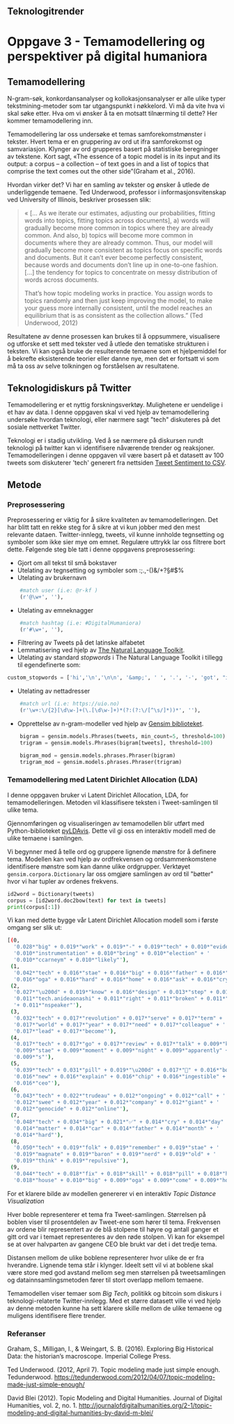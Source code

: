 ## Teknologitrender

# Oppgave 3 - Temamodellering og perspektiver på digital humaniora 

## Temamodellering

N-gram-søk, konkordansanalyser og kollokasjonsanalyser er alle ulike typer tekstmining-metoder som tar utgangspunkt i nøkkelord. Vi må da vite hva vi skal søke etter. Hva om vi ønsker å ta en motsatt tilnærming til dette? Her kommer temamodellering inn.

Temamodellering lar oss undersøke et temas samforekomstmønster i tekster. Hvert tema er en gruppering av ord ut ifra samforekomst og samvariasjon. Klynger av ord grupperes basert på statistiske beregninger av tekstene. Kort sagt, «The essence of a topic model is in its input and its output: a corpus – a collection – of text goes in and a list of topics that comprise the text comes out the other side”(Graham et al., 2016).

Hvordan virker det? Vi har en samling av tekster og ønsker å utlede de underliggende temaene. Ted Underwood, professor i informasjonsvitenskap ved University of Illinois, beskriver prosessen slik:

> « [... As we iterate our estimates, adjusting our probabilities, fitting words into topics, fitting topics across         documents], a) words will gradually become more common in topics where they are already common. And also, b) topics will become more common in documents where they are already common. Thus, our model will gradually become more consistent as topics focus on specific words and documents. But it can’t ever become perfectly consistent, because words and documents don’t line up in one-to-one fashion. [...] the tendency for topics to concentrate on messy distribution of words across documents.
> 
> That’s how topic modeling works in practice. You assign words to topics randomly and then just keep improving the model, to make your guess more internally consistent, until the model reaches an equilibrium that is as consistent as the collection allows.” (Ted Underwood, 2012)

Resultatene av denne prosessen kan brukes til å oppsummere, visualisere og utforske et sett med tekster ved å utlede den tematiske strukturen i teksten. Vi kan også bruke de resulterende temaene som et hjelpemiddel for å bekrefte eksisterende teorier eller danne nye, men det er fortsatt vi som må ta oss av selve tolkningen og forståelsen av resultatene.

## Teknologidiskurs på Twitter

Temamodellering er et nyttig forskningsverktøy. Mulighetene er uendelige i et hav av data. I denne oppgaven skal vi ved hjelp av temamodellering undersøke hvordan teknologi, eller nærmere sagt "tech" diskuteres på det sosiale nettverket Twitter.

Teknologi er i stadig utvikling. Ved å se nærmere på diskursen rundt teknologi på twitter kan vi identifisere nåværende trender og reaksjoner. Temamodelleringen i denne oppgaven vil være basert på et datasett av 100 tweets som diskuterer 'tech' generert fra nettsiden [Tweet Sentiment to CSV](https://twitter-sentiment-csv.herokuapp.com).

## Metode

### Preprosessering

Preprosessering er viktig for å sikre kvaliteten av temamodelleringen. Det har blitt tatt en rekke steg for å sikre at vi kun jobber med den mest relevante dataen. Twitter-innlegg, tweets, vil kunne innholde tegnsetting og symboler som ikke sier mye om emnet. Regulære uttrykk lar oss filtrere bort dette. Følgende steg ble tatt i denne oppgavens preprosessering:

- Gjort om all tekst til små bokstaver
- Utelating av tegnsetting og symboler som :;.,-()&/+?§#$%
- Utelating av brukernavn 
```python
    #match user (i.e: @r-kf )
    (r'@\w+', ''),
```
- Utelating av emneknagger
```python
    #match hashtag (i.e: #DigitalHumaniora)
    (r'#\w+', ''),
```
- Filtrering av Tweets på det latinske alfabetet
- Lemmatisering ved hjelp av [The Natural Language Toolkit](https://www.nltk.org).
- Utelating av standard _stopwords_ i The Natural Language Toolkit i tillegg til egendefinerte som:
```python
custom_stopwords = ['hi','\n','\n\n', '&amp;', ' ', '.', '-', 'got', "it's", 'it’s', "i'm", 'i’m', 'im', 'want', 'like', '$', '@']
```
- Utelating av nettadresser
```python
    #match url (i.e: https://uio.no)
    (r'\w+:\/{2}[\d\w-]+(\.[\d\w-]+)*(?:(?:\/[^\s/]*))*', ''),
```
- Opprettelse av n-gram-modeller ved hjelp av [Gensim biblioteket](https://github.com/RaRe-Technologies/gensim).
```python
    bigram = gensim.models.Phrases(tweets, min_count=5, threshold=100)
    trigram = gensim.models.Phrases(bigram[tweets], threshold=100)  

    bigram_mod = gensim.models.phrases.Phraser(bigram)
    trigram_mod = gensim.models.phrases.Phraser(trigram)

```



### Temamodellering med Latent Dirichlet Allocation (LDA)

I denne oppgaven bruker vi Latent Dirichlet Allocation, LDA, for temamodelleringen. Metoden vil klassifisere teksten i Tweet-samlingen til ulike tema.

Gjennomføringen og visualiseringen av temamodellen blir utført med Python-biblioteket [pyLDAvis](https://github.com/bmabey/pyLDAvis). Dette vil gi oss en interaktiv modell med de ulike temaene i samlingen.

Vi begynner med å telle ord og gruppere lignende mønstre for å definere tema. Modellen kan ved hjelp av ordfrekvensen og ordsammenkomstene identifisere mønstre som kan danne ulike ordgrupper. Verktøyet ```gensim.corpora.Dictionary``` lar oss omgjøre samlingen av ord til "bøtter" hvor vi har tupler av ordenes frekvens.
```python
id2word = Dictionary(tweets)
corpus = [id2word.doc2bow(text) for text in tweets]
print(corpus[:1])
```

Vi kan med dette bygge vår Latent Dirichlet Allocation modell som i første omgang ser slik ut:
```bash
[(0,
  '0.028*"big" + 0.019*"work" + 0.019*"-" + 0.019*"tech" + 0.010*"evidence" + '
  '0.010*"instrumentation" + 0.010*"bring" + 0.010*"election" + '
  '0.010*"ccarneym" + 0.010*"likely"'),
 (1,
  '0.042*"tech" + 0.016*"stae" + 0.016*"big" + 0.016*"father" + 0.016*"come" + '
  '0.016*"oga" + 0.016*"hard" + 0.016*"home" + 0.016*"ask" + 0.016*"cry"'),
 (2,
  '0.027*"\u200d" + 0.019*"know" + 0.016*"design" + 0.013*"step" + 0.012*"t" + '
  '0.011*"tech.anideaonashi" + 0.011*"right" + 0.011*"broken" + 0.011*"thank" '
  '+ 0.011*"nspeaker"'),
 (3,
  '0.032*"tech" + 0.017*"revolution" + 0.017*"serve" + 0.017*"term" + '
  '0.017*"world" + 0.017*"year" + 0.017*"need" + 0.017*"colleague" + '
  '0.017*"lead" + 0.017*"become"'),
 (4,
  '0.017*"tech" + 0.017*"go" + 0.017*"review" + 0.017*"talk" + 0.009*"know" + '
  '0.009*"stae" + 0.009*"moment" + 0.009*"night" + 0.009*"apparently" + '
  '0.009*"s"'),
 (5,
  '0.039*"tech" + 0.031*"pill" + 0.019*"\u200d" + 0.017*"👩" + 0.016*"bourla" + '
  '0.016*"new" + 0.016*"explain" + 0.016*"chip" + 0.016*"ingestible" + '
  '0.016*"ceo"'),
 (6,
  '0.043*"tech" + 0.022*"trudeau" + 0.012*"ongoing" + 0.012*"call" + '
  '0.012*"swee" + 0.012*"year" + 0.012*"company" + 0.012*"giant" + '
  '0.012*"genocide" + 0.012*"online"'),
 (7,
  '0.048*"tech" + 0.034*"big" + 0.021*"✅" + 0.014*"cry" + 0.014*"day" + '
  '0.014*"matter" + 0.014*"car" + 0.014*"father" + 0.014*"month" + '
  '0.014*"hard"'),
 (8,
  '0.050*"tech" + 0.019*"folk" + 0.019*"remember" + 0.019*"stae" + '
  '0.019*"magnate" + 0.019*"baron" + 0.019*"nerd" + 0.019*"old" + '
  '0.019*"think" + 0.019*"repulsive"'),
 (9,
  '0.044*"tech" + 0.018*"fix" + 0.018*"skill" + 0.018*"pill" + 0.018*"hard" + '
  '0.018*"house" + 0.010*"big" + 0.009*"oga" + 0.009*"come" + 0.009*"home"')]

```
For et klarere bilde av modellen genererer vi en interaktiv _Topic Distance Visualization_


<link rel="stylesheet" type="text/css" href="https://cdn.jsdelivr.net/gh/bmabey/pyLDAvis@3.3.1/pyLDAvis/js/ldavis.v1.0.0.css">


<div id="ldavis_el7691401932234444004124846910"></div>
<script type="text/javascript">

var ldavis_el7691401932234444004124846910_data = {"mdsDat": {"x": [0.21162683086413736, -0.0721025916327071, -0.062291287249925435, -0.03582523716115278, 0.020213662114146852, 0.00417320933049569, 0.010064358327147102, -0.07783436003485399, -0.003908165053179154, 0.005883580495891609], "y": [-0.05580472714571183, -0.1352824570605883, 0.1109156373893585, -0.10457102504941466, 0.04497158421049391, 0.05576816774037594, 0.06071273104956662, -0.04472111553682677, 0.04242739709718202, 0.02558380730556443], "topics": [1, 2, 3, 4, 5, 6, 7, 8, 9, 10], "cluster": [1, 1, 1, 1, 1, 1, 1, 1, 1, 1], "Freq": [15.694436447559385, 13.903831503100111, 13.088204755850569, 12.888496429621915, 10.66921149179229, 9.147215938971298, 8.178176360674351, 6.802078341344435, 6.611614243382699, 3.0167344877029474]}, "tinfo": {"Term": ["pill", "big", "\u200d", "tech", "hard", "car", "\u2705", "oga", "father", "cry", "day", "ask", "home", "trudeau", "need", "year", "staup", "world", "come", "guy", "\ud83d\udc69", "lead", "folk", "remember", "baron", "magnate", "nerd", "old", "think", "repulsive", "folk", "remember", "baron", "magnate", "nerd", "old", "repulsive", "think", "billionaire", "gullible", "nher", "climb", "entrepreneurship", "wear", "wealth", "akshata", "muhy", "e", "see", "successful", "m", "sunak", "praise", "stress", "conference", "guy", "hope", "quick", "combine", "jump", "great", "good", "large", "tech", "stae", "\u2705", "matter", "month", "project", "aeitech", "prohibit", "he_that_knoweth", "epic", "remove", "salamdeen", "aderojuifeoluw", "battle", "react", "field", "\ud83d\ude2d", "social", "send", "room", "long", "consistency", "building", "nthing", "the_iap", "business", "application", "state", "content", "rejoice", "51st", "loblaw", "high", "big", "tech", "cry", "day", "father", "oga", "ask", "home", "hard", "car", "come", "stae", "finally", "know", "thing", "go", "\ud83c\udffe", "pill", "bourla", "new", "explain", "ingestible", "chip", "ceo", "tiny", "crowd", "\ud83d\udc69", "feature", "under", "teacher", "nno", "earni", "nhow", "nthey", "suggest", "petition", "samanrha_henry", "facilitate", "invest", "freedom", "rate", "die", "chance", "lose", "ngibt", "gaerbear", "\u200d", "tech", "job", "follow", "pay", "high", "find", "s", "transition", "use", "say", "decline", "genomebc", "wonder", "iamsucrey", "donate", "highlight", "wish", "brandonvanzee", "several", "center", "itsyulez", "award", "nsfs", "represent", "explore", "humanity", "prou", "impoance", "pedi", "kid", "oppounitie", "relax", "buying", "funding", "mani", "anxious", "time", "get", "possible", "people", "father", "oga", "home", "ask", "day", "cry", "hard", "car", "tech", "come", "stae", "big", "more", "hope", "review", "talk", "night", "moment", "allegation", "channel", "apparently", "open", "weekend", "flight", "somewhat", "ridiculously", "delaware", "spacex", "sexually", "karikaalanx", "parent", "entender", "team", "tweet", "low", "cat", "series", "attendant", "dad", "deny", "late", "box", "1st", "notice", "soniathere", "crucial", "go", "hopefully", "tech", "know", "stae", "s", "antitrust", "come", "guy", "break", "work", "-", "evidence", "instrumentation", "election", "bring", "ccarneym", "place", "likely", "cuahsi", "correction", "journey", "bag", "wante", "hear", "oracle", "ms", "lot", "c", "phone", "rumor", "cockroach", "rule", "announce", "flamboyant", "ayirpelle", "multipl", "hydrologist", "hunt", "thumb", "big", "tech", "world", "s", "join", "tech.anideaonashi", "broken", "thank", "clock", "nspeaker", "muvaofmarkete", "grantham", "nall", "design", "dralexcconley", "blow", "stem", "love", "actual", "full", "analyse", "decade", "current", "cure", "nlearn", "science", "alinze", "earn", "web", "dataset", "graphic", "nmy", "development", "process", "datum", "\u200d", "step", "know", "finally", "n", "t", "right", "cell", "group", "cool", "job", "\ud83d\udc69", "look", "fix", "skill", "house", "nkenchor", "simply", "impoant", "playlist", "especially", "soft", "nethereum", "w", "seansenior", "data", "nbitcoin", "dissociate", "crypto", "unfixable", "head", "njust", "update", "tune", "essa", "scientist", "purpose", "cryptengine", "implement", "blockchain", "follower", "bean", "creag", "tech", "hard", "pill", "big", "oga", "come", "home", "chip", "explain", "car", "ingestible", "ask", "new", "cry", "trudeau", "swee", "ongoing", "call", "giant", "genocide", "blast", "federal", "regulate", "news", "plan", "layoff", "figure", "take", "bad", "liberal", "ronnie", "link", "government", "book", "week", "capability", "kingomark", "add", "buy", "cloud", "straight", "customer", "augment", "care", "tech", "year", "company", "online", "use", "thing", "revolution", "serve", "term", "colleague", "become", "currently", "ginni", "talent", "reminder", "tech_teacher", "promising", "lead", "year", "staup", "world", "need", "bake", "consider", "sausage", "brincadei", "creag", "cryptengine", "bean", "implement", "follower", "blockchain", "update", "purpose", "njust", "nbitcoin", "tech", "essa", "amistade", "n", "big", "good", "stae", "developer", "large", "rescomsp", "hope", "know", "conference", "home", "tech_mctechster"], "Freq": [4.0, 8.0, 3.0, 25.0, 4.0, 4.0, 2.0, 3.0, 3.0, 3.0, 3.0, 3.0, 3.0, 1.0, 1.0, 1.0, 1.0, 1.0, 4.0, 3.0, 2.0, 1.0, 2.0, 2.0, 2.0, 2.0, 2.0, 2.0, 2.0, 2.0, 2.1272526547681343, 2.127212162156132, 2.1271835668579655, 2.1271860715556152, 2.1271810621603158, 2.127162276927944, 2.127152049412541, 2.1271574762574486, 2.1271374386762516, 2.127138482300272, 1.4410289511101269, 1.4410142360114353, 1.441016740709085, 1.441016845071487, 1.4410027561472079, 1.4409955551414653, 1.4409923199070012, 1.440990337021362, 1.4409925286318053, 1.4409937809806301, 1.4409916937325886, 1.4409946158798466, 1.4409710299769793, 1.4409751001106599, 1.4409125870318213, 2.127150588338912, 2.1270343286230085, 0.7548314424150384, 0.7548282593617753, 0.7548265373821412, 1.441001608160785, 2.1271464138428295, 1.4408702158965816, 5.5579783529767885, 2.1271981775942552, 2.0800102529999123, 1.4090784942578736, 1.4090404950399196, 0.7381022181838524, 0.7380945443758471, 0.738093157543075, 0.7380920480768575, 0.7380883498561319, 0.7380880262618185, 0.7380813232367537, 0.7380805373648495, 0.7380826176140075, 0.7380780410658598, 0.7380825251584894, 0.7380789193932821, 0.7380730946956395, 0.738078133521378, 0.7380713380407949, 0.7380796590374272, 0.7380678709588648, 0.7380672237702379, 0.7380644501046938, 0.738064588787971, 0.7380737418842664, 0.7380711531297587, 0.7380640340548622, 0.7380626934498492, 0.7380528469371678, 0.738057099891002, 0.7380612603893182, 1.4090180283490126, 3.4053693510305054, 4.744417413076307, 1.4091007760377443, 1.4090880171762414, 1.40905436336764, 1.4090260719790904, 1.4090092450747898, 1.4089838198073024, 1.4090318042212149, 1.4090593559656193, 1.4090262568901266, 1.4090302324774064, 0.7380919556213392, 0.7380853912795516, 0.7380824327029712, 0.7380821091086578, 1.483003062461241, 2.89538775205835, 1.483067117933245, 1.4830665957418974, 1.4830495374912005, 1.4830413564934173, 1.4830413564934173, 1.4830105472038937, 1.4830084584385022, 1.4830021921423278, 1.5910582033724046, 0.7768475321527104, 0.776847445120819, 0.7768435286857102, 0.7768419621116666, 0.7768369142619705, 0.7768341292414487, 0.7768393511549272, 0.7768384808360141, 0.7768367401981879, 0.7768247297971871, 0.7768361309749487, 0.7768295165512092, 0.7768337811138833, 0.7768230761912522, 0.7768332589225355, 0.7768239465101654, 0.7768240335420566, 0.7768314312528181, 0.7768187245966868, 1.7654022286825881, 3.601543630494446, 0.8669168364695149, 0.7768242076058393, 0.7768581500434502, 0.7768580630115589, 0.7768530151618629, 0.7768526670342977, 0.7768458785467754, 0.7768439638451666, 1.506949538853705, 0.7894445257738071, 0.7894412690255234, 0.7894398977630881, 0.7894347555289559, 0.7894358696796846, 0.7894378408694352, 0.7894356982718801, 0.7894351840484669, 0.7894365553109022, 0.7894340698977382, 0.7894292704792149, 0.7894324415235964, 0.7894324415235964, 0.7894348412328581, 0.7894285848479973, 0.7894266136582466, 0.789425499507518, 0.7894181289719284, 0.7894233569099629, 0.7894171005251021, 0.7894189003070483, 0.789417529044613, 0.7894152150392535, 0.7894070731685442, 0.7894115297714588, 0.7894078445036641, 0.7894084444309795, 0.7894038164202605, 0.7893961030690622, 1.3337189838548817, 1.5071120334522827, 1.5070984922357344, 1.5070575257704812, 1.507054440430002, 1.5070376424651701, 1.5070420990680846, 1.5070945498562331, 1.5070100458086606, 3.861160655762249, 1.5071070626259548, 1.507142544041467, 1.5071166614630016, 0.7894530104601252, 0.7894348412328581, 1.2602720087020287, 1.2602581031979692, 0.6601585551870478, 0.660160612634077, 0.6601547950252358, 0.6601533760962501, 0.660155575436178, 0.660152595685308, 0.6601538727213951, 0.6601516733814674, 0.6601474165945104, 0.6601467071300176, 0.6601498997202353, 0.6601430888611041, 0.6601437273791476, 0.6601441530578434, 0.6601458557726262, 0.6601513895956702, 0.6601473456480611, 0.6601419537179156, 0.6601450044152347, 0.6601437273791476, 0.6601401800566835, 0.6601406766818285, 0.6601421665572634, 0.6601393996457414, 0.660141811825017, 0.6601381226096543, 0.6601440111649448, 0.6601363489484222, 0.6601414570927706, 0.6601403928960313, 1.2602832182410153, 0.6601423793966112, 1.2603374213282676, 0.6601755823348757, 0.6601717512266145, 0.6601549369181344, 0.6601515314885688, 0.6601484807912497, 0.6601452172545826, 0.6601436564326983, 1.2212539793868409, 1.2212486267233087, 0.6397174386506616, 0.6397170128706079, 0.6397131808501246, 0.6397148231446175, 0.6397109911241342, 0.6397102612154707, 0.6397108694726903, 0.6397093488296414, 0.639708558095256, 0.6397062467178215, 0.639709774609695, 0.6397064900207093, 0.639705638460602, 0.6397044219461628, 0.6397049693776604, 0.6397009548800113, 0.6397015023115089, 0.6397008332285674, 0.6396993734112405, 0.6396989476311867, 0.6397005899256796, 0.6397039961661092, 0.6396987043282989, 0.6396994342369624, 0.639700042494182, 0.63969998166846, 0.6396966362537524, 0.6396965146023085, 1.8027521390924655, 1.2212414492881178, 0.6397084972695339, 0.6397021713944505, 0.6396998600170161, 0.6493465862495995, 0.649337885136872, 0.6493370694075538, 0.649331141774508, 0.64933630806019, 0.6493260298707806, 0.6493038420333254, 0.6493061260754164, 0.9338542106661449, 0.5907966899420107, 0.5776600762376839, 0.5686131486611691, 0.5794764335195599, 0.5615849880013547, 0.5611622226867049, 0.5743717625920794, 0.56034975628577, 0.5574001878350399, 0.5555087290739342, 0.5568734442232958, 0.5409065760765154, 0.5465181412023302, 0.5457985047978073, 0.5396531264061574, 0.5454636207217057, 0.5355076987749346, 0.5337366960431511, 0.5079961942612419, 0.5072004231203529, 0.504802178924822, 1.594010896222588, 0.7852064673429644, 1.1160358249134825, 0.649334024018099, 0.6491346597727291, 0.7284245283777045, 0.6493412024360993, 0.5794738231857416, 0.5735211744410069, 0.5656806561441667, 0.5740483531083873, 0.5590563358788198, 0.5587924202534023, 0.8742730867932788, 0.8742672971748778, 0.8742379872317231, 0.45795492561289697, 0.4579546542245344, 0.457953613902478, 0.4579524378862403, 0.4579526188118153, 0.4579521664978778, 0.45795067386188376, 0.45795017631655244, 0.45795071909327756, 0.4579483218294084, 0.45794818613522714, 0.457945788871358, 0.45794741720153326, 0.45794805044104586, 0.4579449747062704, 0.4579420798970699, 0.45794370822724517, 0.4579420346656762, 0.45794836706080216, 0.457940949112226, 0.4579399992529571, 0.4579435725330639, 0.4579436177644577, 0.45793588319612516, 0.4579367425926066, 0.45793561180776265, 0.4579346167171, 2.1353563685704136, 0.8742558084008635, 0.8742639500517397, 0.4683018330918221, 0.4579641528172234, 0.45796062476851035, 0.4579589964383351, 0.4579576394965224, 0.4579576394965224, 0.4579568253314348, 0.4579547899187157, 0.457953613902478, 0.45795166895254646, 0.4579512618700026, 1.0421572131071504, 0.5459090009916606, 0.5459099682189209, 0.5459093087457889, 0.5459037691714796, 0.5459031976280986, 0.5459004718058195, 0.5458992407893063, 0.5458956796343932, 0.5458954598100159, 0.5458928219174877, 0.5459003838760685, 0.5458939650042499, 0.545893877074499, 0.5458925141633594, 0.5458918546902274, 0.5458899642005821, 0.545886578905171, 0.5458835013638881, 0.5458902719547104, 0.5458870185539256, 0.5458855677130352, 0.5458823143122504, 0.5458800721036015, 0.5458759394053073, 0.5458757635458054, 0.545868421411602, 0.5458662231678284, 0.545862530118289, 0.5458646404323115, 2.0346777300898875, 0.5459075941156455, 0.5459038571012306, 0.5459009114545741, 0.5459000321570647, 0.5458798962440996, 0.36280883929274893, 0.3628022194241519, 0.36280137689542136, 0.36279900979089275, 0.36279435582266695, 0.36278833776030595, 0.36278669282326065, 0.36278548921078846, 0.3627830017450126, 0.3627827209021024, 0.3627777459705507, 0.36279868882756683, 0.36280017328294917, 0.36279327257144195, 0.362800815209601, 0.3627991702725557, 0.03298849779909377, 0.03298773049614275, 0.03298783831976005, 0.03298750481880421, 0.0329876001047916, 0.032987216453316086, 0.0329872916790956, 0.03298707101680903, 0.032986918057724024, 0.032986817756684675, 0.03298673500832721, 0.032986644737391796, 0.03298650682346269, 0.032986732500801225, 0.6925944039085358, 0.03298692056525, 0.03300005749387876, 0.03299714124115968, 0.03299689801113926, 0.03299399931110207, 0.03299352288116516, 0.03299304394370227, 0.0329924371224142, 0.03299161465389154, 0.032991597101209656, 0.0329913739313971, 0.03299133631850735, 0.032991283660461695, 0.032991278645409725], "Total": [4.0, 8.0, 3.0, 25.0, 4.0, 4.0, 2.0, 3.0, 3.0, 3.0, 3.0, 3.0, 3.0, 1.0, 1.0, 1.0, 1.0, 1.0, 4.0, 3.0, 2.0, 1.0, 2.0, 2.0, 2.0, 2.0, 2.0, 2.0, 2.0, 2.0, 2.638269143718378, 2.6382341516443732, 2.6382110642499375, 2.63821785863206, 2.6382153676442925, 2.638196795844627, 2.6381897720603344, 2.6381997991084014, 2.63817906949879, 2.6381856031448034, 1.9520298352410923, 1.9520165078378136, 1.9520214127059219, 1.9520265611830014, 1.95200868479914, 1.9520014982379315, 1.9519972931464928, 1.9519947449866375, 1.951998167686972, 1.9520000878561972, 1.9519973900483707, 1.9520013614121692, 1.9519802081378113, 1.9519924124597283, 1.9519868114450916, 3.238319507349301, 3.355752922291031, 1.2658234727925848, 1.2658219246744151, 1.2658196051138295, 2.533512489914645, 3.9092723489529235, 2.560202298922591, 25.593425428007812, 6.431990214034999, 2.592548912387605, 1.9216009401514362, 1.9215765589541223, 1.2506143062459028, 1.2506095843068457, 1.2506085931431623, 1.2506067208403209, 1.2506037347616983, 1.2506045056057025, 1.250596351491674, 1.250596101997023, 1.2506001722293911, 1.250593813696126, 1.2506068454936203, 1.2506008459294276, 1.250592037152384, 1.2506009606579325, 1.2505895768996507, 1.2506037062901216, 1.2505843977657798, 1.2505845924004901, 1.2505807776211941, 1.2505841125644466, 1.2505997933673119, 1.250596016173418, 1.2505840049273498, 1.2505839419536493, 1.2505743560591778, 1.250584274092854, 1.2505916072483723, 2.627798908383118, 8.210739186755001, 25.593425428007812, 3.7732332335003846, 3.773207990456927, 3.773240400010873, 3.773225112312175, 3.773165347965082, 3.7731452244592147, 4.189536254892888, 4.269428320557178, 4.373367146260894, 6.431990214034999, 1.8409237728406003, 4.11417941682374, 1.746864915078812, 3.1339978760101075, 1.9920038839132888, 4.237069651826569, 2.408377431642413, 2.408389960983464, 2.408381472946738, 2.4083718949523027, 2.4083752559054643, 2.4083305417068868, 2.4083393794397083, 2.4083323433153767, 2.600081193247083, 1.2858345220262861, 1.2858348879730288, 1.2858317842198472, 1.2858340924635152, 1.2858258958580913, 1.2858232916573167, 1.2858332210606256, 1.2858347265322323, 1.2858330835732354, 1.285813934838311, 1.2858331687202063, 1.2858235340856612, 1.285831164773228, 1.2858135537599296, 1.2858336753463673, 1.2858189873622088, 1.2858197531219893, 1.2858323957114857, 1.285812221063763, 3.8093915105831977, 25.593425428007812, 2.5618967770880494, 1.2858277543491794, 1.8859805245404426, 2.627798908383118, 2.003508557302299, 3.141989268813539, 1.9653948871381928, 2.439058109673771, 2.014877512057928, 1.2972953813097796, 1.2972901182622694, 1.2972890039806773, 1.2972817815774464, 1.2972844539531554, 1.2972877019370614, 1.2972862916283745, 1.2972855221088646, 1.2972879333483562, 1.2972842876851551, 1.297276547367747, 1.2972822954014818, 1.2972824987814924, 1.2972868819869174, 1.2972787984020506, 1.2972771041183793, 1.297277880210025, 1.2972696640773111, 1.2972783152861962, 1.2972695849778972, 1.297273856129916, 1.297272367555582, 1.297270326166802, 1.297260227111166, 1.2972681715402234, 1.2972639099357706, 1.2972655107344013, 1.297262039608132, 1.2972510571529299, 2.67036984175193, 3.773240400010873, 3.773225112312175, 3.7731452244592147, 3.773165347965082, 3.773207990456927, 3.7732332335003846, 4.189536254892888, 4.269428320557178, 25.593425428007812, 4.373367146260894, 6.431990214034999, 8.210739186755001, 1.9834867996140584, 3.355752922291031, 1.7798988689333735, 1.779894248027593, 1.179759496019147, 1.1797634872015956, 1.1797558374498107, 1.1797535889035171, 1.1797587788130726, 1.1797539635404988, 1.1797563871284387, 1.17975369061689, 1.1797503945353396, 1.1797492637456357, 1.17975680120881, 1.1797451552414784, 1.1797465264671947, 1.1797477380254442, 1.17975157005055, 1.1797621931248903, 1.17975512127767, 1.179745630976384, 1.179751157790429, 1.179749468269143, 1.1797437759769345, 1.1797449440653676, 1.1797478201643512, 1.1797428921221444, 1.179747369926233, 1.179741810640841, 1.17975297494309, 1.1797398678540716, 1.1797491618894493, 1.179747782532254, 3.1339978760101075, 1.1797566174498149, 25.593425428007812, 4.11417941682374, 6.431990214034999, 3.141989268813539, 1.85071010089545, 4.373367146260894, 3.238319507349301, 1.8507123087624013, 1.7427322036619628, 1.7427328714592485, 1.1611769597847146, 1.1611764970551004, 1.161172959027344, 1.1611760628121786, 1.1611715931753097, 1.1611715248180439, 1.1611736290750632, 1.1611714236631872, 1.1611701407860715, 1.161166948191266, 1.1611733770129717, 1.1611677926808939, 1.1611679616983646, 1.1611670591821117, 1.1611684979882857, 1.161163365704276, 1.1611647538591763, 1.1611638707308296, 1.1611618687872556, 1.1611618240192774, 1.1611648796371081, 1.161171209284956, 1.1611620244883778, 1.16116337286983, 1.1611644977569702, 1.1611647086882948, 1.161159248866588, 1.1611618030245814, 8.210739186755001, 25.593425428007812, 1.4910073639863382, 3.141989268813539, 1.7731152720702676, 1.1699385455038207, 1.1699328643240696, 1.1699348496822035, 1.1699280229712494, 1.169937490435345, 1.169927706581753, 1.1699084539956366, 1.169913332284974, 1.7653351907147619, 1.1814415391976587, 1.1585149045661471, 1.157068491698379, 1.1836471615999549, 1.155946853254436, 1.1558857834695975, 1.1846482865030366, 1.1557521722452355, 1.155282145192071, 1.1549750095677718, 1.1714683670437889, 1.1526500603439347, 1.171640309700067, 1.1716396904497004, 1.1717397833970766, 1.1903171569965274, 1.1718244880525532, 1.1926016845115253, 1.1722669219769435, 1.1722882155081578, 1.1723435674285072, 3.8093915105831977, 1.8582802956163484, 4.11417941682374, 1.8409237728406003, 1.840846635742656, 3.211364750007805, 2.5470711039261476, 1.8764450791063214, 1.8709987814262015, 1.7381581536551063, 2.5618967770880494, 2.600081193247083, 1.8738890179762788, 1.412275076367381, 1.4122696936072838, 1.412242235381164, 0.9959388869410984, 0.9959417186915781, 0.9959406301308351, 0.9959382689751056, 0.995940743955311, 0.9959404881654724, 0.9959394921950867, 0.995938692856802, 0.9959404963380855, 0.9959373243915676, 0.9959386188183916, 0.9959341280869985, 0.995937886934337, 0.995939309442204, 0.9959353286769898, 0.9959297832458576, 0.9959340699298428, 0.9959313406082849, 0.9959471940077785, 0.9959326720793238, 0.9959320362367331, 0.9959404627896966, 0.9959409716144996, 0.9959357671299652, 0.9959377548339928, 0.9959431113766654, 0.9959422385487099, 25.593425428007812, 4.189536254892888, 4.237069651826569, 8.210739186755001, 3.773225112312175, 4.373367146260894, 3.7731452244592147, 2.4083752559054643, 2.408381472946738, 4.269428320557178, 2.4083718949523027, 3.773165347965082, 2.408389960983464, 3.7732332335003846, 1.572162349652314, 1.0758955714273954, 1.075897884110988, 1.0758976268410423, 1.0758916317484046, 1.0758929997840498, 1.075888941795381, 1.075887665910162, 1.0758852118716444, 1.0758851314607016, 1.0758829784723498, 1.0758980438462817, 1.075886186580224, 1.0758865542608491, 1.0758851208948783, 1.075884973432259, 1.0758814149473994, 1.0758797130989832, 1.0758761414490534, 1.0758934100148327, 1.0758895330914346, 1.0758912128051248, 1.0758859779385357, 1.0758885799175912, 1.0758817494360529, 1.0758875937587213, 1.0758813151780497, 1.0758825830163132, 1.0758774427504432, 1.0758837078770258, 25.593425428007812, 1.4057290980522497, 1.7821072778555676, 1.7820873452544628, 2.439058109673771, 1.746864915078812, 0.9094485239311398, 0.9094466994309773, 0.9094459260557621, 0.9094434079193459, 0.9094521636282292, 0.9094375276479587, 0.9094383946458129, 0.9094371328756429, 0.9094343342761193, 0.9094360041108799, 0.9094456424826979, 1.3257661225791102, 1.4057290980522497, 1.40573171292749, 1.4910073639863382, 1.627107280824492, 0.9959329056956127, 0.9959248411372368, 0.9959425558065506, 0.9959349533463736, 0.9959422385487099, 0.9959404627896966, 0.9959431113766654, 0.9959409716144996, 0.9959377548339928, 0.9959357671299652, 0.9959340699298428, 0.9959320362367331, 0.9959297832458576, 0.9959386188183916, 25.593425428007812, 0.9959471940077785, 1.265677935674201, 1.840846635742656, 8.210739186755001, 3.9092723489529235, 6.431990214034999, 1.1797226840076267, 2.560202298922591, 1.1611297865041148, 3.355752922291031, 4.11417941682374, 1.9519868114450916, 3.7731452244592147, 1.1797275248346555], "Category": ["Default", "Default", "Default", "Default", "Default", "Default", "Default", "Default", "Default", "Default", "Default", "Default", "Default", "Default", "Default", "Default", "Default", "Default", "Default", "Default", "Default", "Default", "Default", "Default", "Default", "Default", "Default", "Default", "Default", "Default", "Topic1", "Topic1", "Topic1", "Topic1", "Topic1", "Topic1", "Topic1", "Topic1", "Topic1", "Topic1", "Topic1", "Topic1", "Topic1", "Topic1", "Topic1", "Topic1", "Topic1", "Topic1", "Topic1", "Topic1", "Topic1", "Topic1", "Topic1", "Topic1", "Topic1", "Topic1", "Topic1", "Topic1", "Topic1", "Topic1", "Topic1", "Topic1", "Topic1", "Topic1", "Topic1", "Topic2", "Topic2", "Topic2", "Topic2", "Topic2", "Topic2", "Topic2", "Topic2", "Topic2", "Topic2", "Topic2", "Topic2", "Topic2", "Topic2", "Topic2", "Topic2", "Topic2", "Topic2", "Topic2", "Topic2", "Topic2", "Topic2", "Topic2", "Topic2", "Topic2", "Topic2", "Topic2", "Topic2", "Topic2", "Topic2", "Topic2", "Topic2", "Topic2", "Topic2", "Topic2", "Topic2", "Topic2", "Topic2", "Topic2", "Topic2", "Topic2", "Topic2", "Topic2", "Topic2", "Topic2", "Topic2", "Topic2", "Topic3", "Topic3", "Topic3", "Topic3", "Topic3", "Topic3", "Topic3", "Topic3", "Topic3", "Topic3", "Topic3", "Topic3", "Topic3", "Topic3", "Topic3", "Topic3", "Topic3", "Topic3", "Topic3", "Topic3", "Topic3", "Topic3", "Topic3", "Topic3", "Topic3", "Topic3", "Topic3", "Topic3", "Topic3", "Topic3", "Topic3", "Topic3", "Topic3", "Topic3", "Topic3", "Topic3", "Topic3", "Topic3", "Topic3", "Topic3", "Topic4", "Topic4", "Topic4", "Topic4", "Topic4", "Topic4", "Topic4", "Topic4", "Topic4", "Topic4", "Topic4", "Topic4", "Topic4", "Topic4", "Topic4", "Topic4", "Topic4", "Topic4", "Topic4", "Topic4", "Topic4", "Topic4", "Topic4", "Topic4", "Topic4", "Topic4", "Topic4", "Topic4", "Topic4", "Topic4", "Topic4", "Topic4", "Topic4", "Topic4", "Topic4", "Topic4", "Topic4", "Topic4", "Topic4", "Topic4", "Topic4", "Topic4", "Topic4", "Topic4", "Topic4", "Topic5", "Topic5", "Topic5", "Topic5", "Topic5", "Topic5", "Topic5", "Topic5", "Topic5", "Topic5", "Topic5", "Topic5", "Topic5", "Topic5", "Topic5", "Topic5", "Topic5", "Topic5", "Topic5", "Topic5", "Topic5", "Topic5", "Topic5", "Topic5", "Topic5", "Topic5", "Topic5", "Topic5", "Topic5", "Topic5", "Topic5", "Topic5", "Topic5", "Topic5", "Topic5", "Topic5", "Topic5", "Topic5", "Topic5", "Topic5", "Topic5", "Topic5", "Topic6", "Topic6", "Topic6", "Topic6", "Topic6", "Topic6", "Topic6", "Topic6", "Topic6", "Topic6", "Topic6", "Topic6", "Topic6", "Topic6", "Topic6", "Topic6", "Topic6", "Topic6", "Topic6", "Topic6", "Topic6", "Topic6", "Topic6", "Topic6", "Topic6", "Topic6", "Topic6", "Topic6", "Topic6", "Topic6", "Topic6", "Topic6", "Topic6", "Topic6", "Topic6", "Topic7", "Topic7", "Topic7", "Topic7", "Topic7", "Topic7", "Topic7", "Topic7", "Topic7", "Topic7", "Topic7", "Topic7", "Topic7", "Topic7", "Topic7", "Topic7", "Topic7", "Topic7", "Topic7", "Topic7", "Topic7", "Topic7", "Topic7", "Topic7", "Topic7", "Topic7", "Topic7", "Topic7", "Topic7", "Topic7", "Topic7", "Topic7", "Topic7", "Topic7", "Topic7", "Topic7", "Topic7", "Topic7", "Topic7", "Topic7", "Topic7", "Topic7", "Topic7", "Topic8", "Topic8", "Topic8", "Topic8", "Topic8", "Topic8", "Topic8", "Topic8", "Topic8", "Topic8", "Topic8", "Topic8", "Topic8", "Topic8", "Topic8", "Topic8", "Topic8", "Topic8", "Topic8", "Topic8", "Topic8", "Topic8", "Topic8", "Topic8", "Topic8", "Topic8", "Topic8", "Topic8", "Topic8", "Topic8", "Topic8", "Topic8", "Topic8", "Topic8", "Topic8", "Topic8", "Topic8", "Topic8", "Topic8", "Topic8", "Topic8", "Topic8", "Topic8", "Topic8", "Topic9", "Topic9", "Topic9", "Topic9", "Topic9", "Topic9", "Topic9", "Topic9", "Topic9", "Topic9", "Topic9", "Topic9", "Topic9", "Topic9", "Topic9", "Topic9", "Topic9", "Topic9", "Topic9", "Topic9", "Topic9", "Topic9", "Topic9", "Topic9", "Topic9", "Topic9", "Topic9", "Topic9", "Topic9", "Topic9", "Topic9", "Topic9", "Topic9", "Topic9", "Topic9", "Topic9", "Topic10", "Topic10", "Topic10", "Topic10", "Topic10", "Topic10", "Topic10", "Topic10", "Topic10", "Topic10", "Topic10", "Topic10", "Topic10", "Topic10", "Topic10", "Topic10", "Topic10", "Topic10", "Topic10", "Topic10", "Topic10", "Topic10", "Topic10", "Topic10", "Topic10", "Topic10", "Topic10", "Topic10", "Topic10", "Topic10", "Topic10", "Topic10", "Topic10", "Topic10", "Topic10", "Topic10", "Topic10", "Topic10", "Topic10", "Topic10", "Topic10", "Topic10", "Topic10", "Topic10", "Topic10"], "logprob": [30.0, 29.0, 28.0, 27.0, 26.0, 25.0, 24.0, 23.0, 22.0, 21.0, 20.0, 19.0, 18.0, 17.0, 16.0, 15.0, 14.0, 13.0, 12.0, 11.0, 10.0, 9.0, 8.0, 7.0, 6.0, 5.0, 4.0, 3.0, 2.0, 1.0, -3.9642, -3.9642, -3.9642, -3.9642, -3.9642, -3.9642, -3.9642, -3.9642, -3.9642, -3.9642, -4.3537, -4.3537, -4.3537, -4.3537, -4.3537, -4.3537, -4.3537, -4.3537, -4.3537, -4.3537, -4.3537, -4.3537, -4.3537, -4.3537, -4.3537, -3.9642, -3.9643, -5.0003, -5.0003, -5.0003, -4.3537, -3.9642, -4.3538, -3.0038, -3.9642, -3.8655, -4.2549, -4.255, -4.9016, -4.9016, -4.9016, -4.9016, -4.9016, -4.9016, -4.9016, -4.9016, -4.9016, -4.9016, -4.9016, -4.9016, -4.9016, -4.9016, -4.9016, -4.9016, -4.9016, -4.9016, -4.9016, -4.9016, -4.9016, -4.9016, -4.9016, -4.9016, -4.9016, -4.9016, -4.9016, -4.255, -3.3725, -3.0409, -4.2549, -4.2549, -4.255, -4.255, -4.255, -4.255, -4.255, -4.255, -4.255, -4.255, -4.9016, -4.9016, -4.9016, -4.9016, -4.1434, -3.4743, -4.1433, -4.1433, -4.1433, -4.1433, -4.1433, -4.1434, -4.1434, -4.1434, -4.073, -4.7899, -4.7899, -4.7899, -4.7899, -4.7899, -4.79, -4.7899, -4.7899, -4.7899, -4.79, -4.79, -4.79, -4.79, -4.79, -4.79, -4.79, -4.79, -4.79, -4.79, -3.969, -3.2561, -4.6802, -4.79, -4.7899, -4.7899, -4.7899, -4.7899, -4.7899, -4.7899, -4.112, -4.7585, -4.7585, -4.7585, -4.7585, -4.7585, -4.7585, -4.7585, -4.7585, -4.7585, -4.7585, -4.7585, -4.7585, -4.7585, -4.7585, -4.7585, -4.7585, -4.7585, -4.7585, -4.7585, -4.7585, -4.7585, -4.7585, -4.7585, -4.7585, -4.7585, -4.7585, -4.7585, -4.7585, -4.7585, -4.2341, -4.1119, -4.1119, -4.1119, -4.1119, -4.1119, -4.1119, -4.1119, -4.1119, -3.1711, -4.1119, -4.1118, -4.1118, -4.7585, -4.7585, -4.1017, -4.1018, -4.7484, -4.7483, -4.7484, -4.7484, -4.7484, -4.7484, -4.7484, -4.7484, -4.7484, -4.7484, -4.7484, -4.7484, -4.7484, -4.7484, -4.7484, -4.7484, -4.7484, -4.7484, -4.7484, -4.7484, -4.7484, -4.7484, -4.7484, -4.7484, -4.7484, -4.7484, -4.7484, -4.7484, -4.7484, -4.7484, -4.1017, -4.7484, -4.1017, -4.7483, -4.7483, -4.7484, -4.7484, -4.7484, -4.7484, -4.7484, -3.9793, -3.9793, -4.6259, -4.6259, -4.6259, -4.6259, -4.6259, -4.6259, -4.6259, -4.6259, -4.6259, -4.6259, -4.6259, -4.6259, -4.6259, -4.6259, -4.6259, -4.6259, -4.6259, -4.6259, -4.6259, -4.6259, -4.6259, -4.6259, -4.6259, -4.6259, -4.6259, -4.6259, -4.6259, -4.6259, -3.5898, -3.9793, -4.6259, -4.6259, -4.6259, -4.499, -4.499, -4.499, -4.499, -4.499, -4.499, -4.499, -4.499, -4.1356, -4.5935, -4.616, -4.6317, -4.6128, -4.6442, -4.6449, -4.6217, -4.6464, -4.6517, -4.6551, -4.6526, -4.6817, -4.6714, -4.6727, -4.684, -4.6733, -4.6917, -4.695, -4.7445, -4.746, -4.7508, -3.6009, -4.309, -3.9574, -4.499, -4.4993, -4.3841, -4.499, -4.6128, -4.6231, -4.6369, -4.6222, -4.6487, -4.6492, -4.0173, -4.0173, -4.0173, -4.6639, -4.6639, -4.6639, -4.6639, -4.6639, -4.6639, -4.6639, -4.6639, -4.6639, -4.6639, -4.6639, -4.6639, -4.6639, -4.6639, -4.6639, -4.664, -4.6639, -4.664, -4.6639, -4.664, -4.664, -4.664, -4.664, -4.664, -4.664, -4.664, -4.664, -3.1243, -4.0173, -4.0173, -4.6416, -4.6639, -4.6639, -4.6639, -4.6639, -4.6639, -4.6639, -4.6639, -4.6639, -4.6639, -4.6639, -3.8132, -4.4598, -4.4598, -4.4598, -4.4599, -4.4599, -4.4599, -4.4599, -4.4599, -4.4599, -4.4599, -4.4599, -4.4599, -4.4599, -4.4599, -4.4599, -4.4599, -4.4599, -4.4599, -4.4599, -4.4599, -4.4599, -4.4599, -4.4599, -4.4599, -4.4599, -4.4599, -4.4599, -4.4599, -4.4599, -3.1442, -4.4598, -4.4599, -4.4599, -4.4599, -4.4599, -4.0838, -4.0838, -4.0838, -4.0838, -4.0838, -4.0838, -4.0838, -4.0838, -4.0838, -4.0838, -4.0839, -4.0838, -4.0838, -4.0838, -4.0838, -4.0838, -6.4815, -6.4815, -6.4815, -6.4815, -6.4815, -6.4815, -6.4815, -6.4815, -6.4815, -6.4815, -6.4815, -6.4815, -6.4815, -6.4815, -3.4372, -6.4815, -6.4811, -6.4812, -6.4812, -6.4813, -6.4813, -6.4813, -6.4814, -6.4814, -6.4814, -6.4814, -6.4814, -6.4814, -6.4814], "loglift": [30.0, 29.0, 28.0, 27.0, 26.0, 25.0, 24.0, 23.0, 22.0, 21.0, 20.0, 19.0, 18.0, 17.0, 16.0, 15.0, 14.0, 13.0, 12.0, 11.0, 10.0, 9.0, 8.0, 7.0, 6.0, 5.0, 4.0, 3.0, 2.0, 1.0, 1.6366, 1.6366, 1.6366, 1.6366, 1.6366, 1.6366, 1.6366, 1.6366, 1.6366, 1.6366, 1.5484, 1.5483, 1.5483, 1.5483, 1.5483, 1.5483, 1.5483, 1.5483, 1.5483, 1.5483, 1.5483, 1.5483, 1.5483, 1.5483, 1.5483, 1.4316, 1.3959, 1.3349, 1.3349, 1.3349, 1.2876, 1.2433, 1.277, 0.3248, 0.7454, 1.7527, 1.6628, 1.6628, 1.4457, 1.4457, 1.4457, 1.4457, 1.4457, 1.4457, 1.4457, 1.4457, 1.4457, 1.4457, 1.4457, 1.4457, 1.4457, 1.4457, 1.4457, 1.4457, 1.4457, 1.4457, 1.4457, 1.4457, 1.4457, 1.4457, 1.4457, 1.4457, 1.4457, 1.4457, 1.4457, 1.3498, 1.0929, 0.2876, 0.988, 0.988, 0.988, 0.988, 0.988, 0.988, 0.8833, 0.8644, 0.8404, 0.4546, 1.0591, 0.2549, 1.1115, 0.527, 1.7384, 1.6527, 1.5486, 1.5486, 1.5486, 1.5486, 1.5486, 1.5486, 1.5486, 1.5486, 1.5423, 1.5295, 1.5295, 1.5295, 1.5295, 1.5295, 1.5295, 1.5295, 1.5295, 1.5295, 1.5295, 1.5295, 1.5295, 1.5295, 1.5295, 1.5295, 1.5295, 1.5295, 1.5295, 1.5295, 1.2644, 0.0725, 0.9499, 1.5295, 1.1465, 0.8148, 1.0861, 0.6361, 1.1053, 0.8893, 1.7584, 1.5521, 1.5521, 1.5521, 1.5521, 1.5521, 1.5521, 1.5521, 1.5521, 1.5521, 1.5521, 1.5521, 1.5521, 1.5521, 1.5521, 1.5521, 1.5521, 1.5521, 1.5521, 1.5521, 1.5521, 1.5521, 1.5521, 1.5521, 1.5521, 1.5521, 1.5521, 1.5521, 1.5521, 1.5521, 1.3546, 1.1311, 1.1311, 1.1311, 1.1311, 1.1311, 1.1311, 1.0264, 1.0075, 0.1575, 0.9835, 0.5978, 0.3536, 1.1276, 0.6017, 1.8926, 1.8926, 1.6572, 1.6572, 1.6572, 1.6572, 1.6572, 1.6572, 1.6572, 1.6572, 1.6572, 1.6572, 1.6572, 1.6572, 1.6572, 1.6572, 1.6572, 1.6572, 1.6572, 1.6572, 1.6572, 1.6572, 1.6572, 1.6572, 1.6572, 1.6572, 1.6572, 1.6572, 1.6572, 1.6572, 1.6572, 1.6572, 1.3268, 1.6572, -0.7731, 0.4081, -0.0387, 0.6777, 1.207, 0.347, 0.6475, 1.2069, 2.0361, 2.0361, 1.7956, 1.7956, 1.7956, 1.7956, 1.7956, 1.7956, 1.7956, 1.7955, 1.7955, 1.7955, 1.7955, 1.7955, 1.7955, 1.7955, 1.7955, 1.7955, 1.7955, 1.7955, 1.7955, 1.7955, 1.7955, 1.7955, 1.7955, 1.7955, 1.7955, 1.7955, 1.7955, 1.7955, 0.8756, -0.6507, 1.5455, 0.8001, 1.3722, 1.915, 1.915, 1.9149, 1.9149, 1.9149, 1.9149, 1.9149, 1.9149, 1.8669, 1.8107, 1.8078, 1.7933, 1.7895, 1.7818, 1.7811, 1.7798, 1.7798, 1.7749, 1.7718, 1.76, 1.7471, 1.7411, 1.7398, 1.7284, 1.7234, 1.7206, 1.6997, 1.6675, 1.6659, 1.6611, 1.6325, 1.6422, 1.199, 1.4616, 1.4614, 1.0201, 1.137, 1.3287, 1.3213, 1.3811, 1.0079, 0.9667, 1.2937, 2.2084, 2.2084, 2.2084, 1.911, 1.911, 1.911, 1.911, 1.911, 1.911, 1.911, 1.911, 1.911, 1.911, 1.911, 1.911, 1.911, 1.911, 1.911, 1.911, 1.911, 1.911, 1.911, 1.911, 1.911, 1.911, 1.911, 1.911, 1.911, 1.911, 1.911, 0.2042, 1.121, 1.1097, -0.1761, 0.579, 0.4314, 0.5791, 1.028, 1.028, 0.4555, 1.028, 0.579, 1.028, 0.579, 2.3052, 2.0379, 2.0379, 2.0379, 2.0379, 2.0379, 2.0379, 2.0379, 2.0379, 2.0379, 2.0379, 2.0379, 2.0379, 2.0379, 2.0379, 2.0379, 2.0379, 2.0379, 2.0379, 2.0379, 2.0379, 2.0378, 2.0378, 2.0378, 2.0378, 2.0378, 2.0378, 2.0378, 2.0378, 2.0378, 0.1843, 1.7705, 1.5332, 1.5332, 1.2194, 1.5532, 2.582, 2.582, 2.582, 2.582, 2.582, 2.582, 2.582, 2.582, 2.582, 2.582, 2.582, 2.2051, 2.1465, 2.1465, 2.0876, 2.0003, 0.0935, 0.0935, 0.0934, 0.0934, 0.0934, 0.0934, 0.0934, 0.0934, 0.0934, 0.0934, 0.0934, 0.0934, 0.0934, 0.0934, -0.1087, 0.0934, -0.1459, -0.5206, -2.0158, -1.2738, -1.7717, -0.0757, -0.8506, -0.0599, -1.1212, -1.325, -0.5794, -1.2384, -0.0758]}, "token.table": {"Topic": [6, 5, 2, 7, 9, 2, 2, 1, 7, 5, 1, 7, 6, 2, 5, 4, 5, 2, 2, 4, 5, 9, 4, 6, 9, 6, 1, 2, 1, 2, 4, 6, 1, 9, 7, 9, 3, 5, 4, 2, 5, 6, 7, 2, 2, 9, 4, 6, 9, 9, 2, 4, 9, 9, 5, 6, 4, 7, 4, 3, 3, 5, 3, 1, 7, 9, 6, 1, 2, 4, 5, 3, 9, 1, 2, 2, 6, 7, 6, 3, 5, 2, 4, 6, 7, 7, 9, 5, 7, 7, 2, 4, 7, 4, 5, 5, 7, 5, 7, 3, 4, 7, 1, 7, 3, 6, 5, 1, 2, 6, 3, 4, 3, 2, 4, 3, 9, 2, 9, 2, 7, 3, 4, 8, 6, 5, 1, 3, 3, 7, 4, 3, 9, 4, 4, 9, 2, 4, 5, 1, 2, 5, 9, 7, 7, 1, 6, 1, 7, 1, 1, 5, 2, 4, 8, 2, 6, 2, 3, 4, 2, 4, 1, 4, 5, 8, 4, 6, 6, 4, 4, 3, 6, 3, 4, 2, 3, 7, 6, 7, 6, 1, 5, 4, 9, 1, 2, 5, 7, 1, 7, 5, 9, 9, 6, 9, 2, 2, 1, 7, 3, 6, 7, 5, 1, 1, 4, 2, 5, 2, 1, 4, 6, 1, 6, 7, 2, 7, 7, 4, 1, 3, 9, 3, 1, 3, 5, 7, 7, 3, 5, 4, 7, 3, 2, 2, 4, 1, 9, 3, 9, 5, 4, 6, 5, 3, 5, 4, 1, 4, 3, 6, 3, 8, 6, 9, 4, 1, 7, 2, 2, 4, 1, 3, 2, 9, 2, 4, 1, 2, 4, 1, 6, 5, 5, 2, 3, 7, 9, 2, 6, 6, 3, 4, 5, 6, 2, 3, 4, 7, 1, 2, 5, 4, 5, 8, 2, 5, 5, 5, 1, 2, 4, 5, 2, 9, 7, 4, 7, 9, 1, 1, 3, 1, 9, 1, 4, 7, 9, 5, 3, 5, 1, 2, 3, 4, 5, 6, 8, 9, 10, 7, 5, 7, 2, 2, 9, 1, 6, 4, 3, 3, 4, 9, 5, 3, 3, 9, 6, 1, 1, 7, 9, 5, 4, 4, 6, 6, 9, 3, 7, 2, 3, 3, 7, 2], "Freq": [0.5738114064278059, 0.8476350738155494, 0.7996262392835363, 0.8650916754387233, 0.9294642760095065, 0.7996186765680326, 0.7996100562065124, 0.5122946887605867, 0.8535042638264931, 0.8476330171517732, 0.7900904106915005, 0.8441323989518443, 0.8611994441506998, 0.5403331399748446, 0.5403331399748446, 0.770853172080854, 0.847630903841272, 0.7996187314427937, 0.2650294667153437, 0.5300589334306874, 0.847640843921762, 0.929473897550575, 0.7708422473232943, 0.8612052561806934, 0.9294672642821196, 0.8611978364268239, 0.7580894595969767, 0.7996160741105153, 0.12179171415079548, 0.36537514245238645, 0.24358342830159097, 0.24358342830159097, 0.7580986533942773, 0.9294639633819993, 0.8631740481357817, 0.9294601032886832, 0.4152173105683197, 0.8476430952775976, 0.770840330025731, 0.5403324953669946, 0.5403324953669946, 0.8611958444769896, 0.854749901036203, 0.79962603575701, 0.7996163163496474, 0.9294701769262022, 0.7708493594814724, 0.861204231937338, 0.9294564604033133, 0.9294620014534212, 0.23422339594859293, 0.46844679189718585, 0.23422339594859293, 0.9294684850031214, 0.8476375933164348, 0.8611991594329533, 0.5329226051615972, 0.5329226051615972, 0.7708410635145959, 0.4152253948045094, 0.7777144449013375, 0.8476346326942873, 0.4152176856774902, 0.5122907495837051, 0.8547534381305906, 0.9294651279567223, 0.8612064049251745, 0.7900005368110623, 0.22865676869936974, 0.4573135373987395, 0.22865676869936974, 0.5611334471420333, 0.5611334471420333, 0.5122985432773911, 0.7996261602068129, 0.7996264516541052, 0.5753216402645169, 0.5753216402645169, 0.8612002366191014, 0.4152250841855873, 0.8476388045024024, 0.2650246984791639, 0.5300493969583278, 0.8611992851540092, 0.8658195993125701, 0.8655894182747413, 0.929469456784428, 0.8476387774640597, 0.8401122290157138, 0.8529922693169746, 0.2650264715142041, 0.5300529430284082, 0.8652373960564039, 0.7708344717841952, 0.8476323247091041, 0.8476423182352729, 0.5664646607962949, 0.8476568379637389, 0.8530480398726702, 0.7777055611260362, 0.770840964718837, 0.8464235993252113, 0.512296461129482, 0.853504714931754, 0.7777102663908115, 0.8611981464308723, 0.8476284507399361, 0.5122894623444652, 0.7996137962841997, 0.8611951792303929, 0.4152166138267396, 0.7708443252381603, 0.7777058675468009, 0.2650241951181055, 0.530048390236211, 0.7777050490323958, 0.9294650656247055, 0.7996118073424549, 0.9294663436274487, 0.5432055442778981, 0.5432055442778981, 0.49912439672655473, 0.49912439672655473, 0.7080773545704533, 0.861206256241985, 0.8476345596148148, 0.7580727708398997, 0.7777091423152156, 0.7777070795887594, 0.8651373814792682, 0.7708553604752635, 0.7777185374491866, 0.929460457685585, 0.7708375990248875, 0.7708542834584701, 0.9294616395286251, 0.3190812628351554, 0.3190812628351554, 0.3190812628351554, 0.5116041609471617, 0.25580208047358083, 0.25580208047358083, 0.9294750217744777, 0.8547677355306381, 0.8533701165964648, 0.3947089284070158, 0.3947089284070158, 0.5344738916600109, 0.5344738916600109, 0.7580967759114198, 0.6176042837839318, 0.3088021418919659, 0.23868990245211916, 0.4773798049042383, 0.23868990245211916, 0.7996118870431701, 0.8612018527770653, 0.38054662280657503, 0.38054662280657503, 0.7708390347852966, 0.26503088021037535, 0.5300617604207507, 0.5959914351008194, 0.2979957175504097, 0.84763245673639, 0.7080938205548711, 0.7708453319844824, 0.8612083148595714, 0.8612042654393502, 0.7708425526365114, 0.770849752901032, 0.41521826512587034, 0.8611955224172504, 0.7777116948719499, 0.7708456628072563, 0.3903357890697839, 0.3903357890697839, 0.3903357890697839, 0.5639791251881849, 0.5639791251881849, 0.8612026044641439, 0.7900019844534438, 0.84763883648017, 0.7708497999026455, 0.9294665238746415, 0.2430618353469931, 0.2430618353469931, 0.2430618353469931, 0.2430618353469931, 0.3905941340732448, 0.3905941340732448, 0.8476391009564427, 0.9294561001570837, 0.9294673916764792, 0.8611976494820619, 0.9294719361512841, 0.7996215504758271, 0.7996138144884202, 0.5336495333538791, 0.5336495333538791, 0.7777139817396531, 0.8612052614952022, 0.8448463633776504, 0.8476363794148868, 0.5122957669401494, 0.758087507237563, 0.7708506397815325, 0.5203994123364618, 0.8476275209805014, 0.5204060152275594, 0.5041626695950673, 0.5041626695950673, 0.8612014550278373, 0.5122957923717533, 0.861204421881402, 0.8547536692859076, 0.5432283062497317, 0.5432283062497317, 0.8547641713312952, 0.6145876254043172, 0.7580882230194247, 0.415215150453314, 0.9294672551542056, 0.7777063350831763, 0.5122872519397181, 0.7777118415012417, 0.8476303885446923, 0.8536295371965605, 0.8385029243100454, 0.777705308842847, 0.8476444911698919, 0.7708421264753644, 0.8547465212247283, 0.7777058358899339, 0.7996284749411876, 0.2650252688971465, 0.530050537794293, 0.7580935596427687, 0.9294562381506101, 0.561139723405202, 0.561139723405202, 0.8476343635235194, 0.7708472619522633, 0.8612025221455795, 0.8476360832112747, 0.5302281688426609, 0.5302281688426609, 0.7708446123061783, 0.3744799631739165, 0.3744799631739165, 0.7777059190459416, 0.8612048869300472, 0.7080365078980287, 0.2360121692993429, 0.861199210131079, 0.9294691151447564, 0.7708608094679027, 0.5123002763199119, 0.853032545043989, 0.7996106899335257, 0.7996070371222624, 0.770844870829142, 0.7899995706303812, 0.777717731373912, 0.7996201396874842, 0.9294671856864432, 0.7996325809456143, 0.7708481464723365, 0.7580828254965273, 0.7996133034205504, 0.7708395219940909, 0.7580955779530862, 0.861230167052007, 0.561829673277596, 0.8476377402644506, 0.3926078068486442, 0.3926078068486442, 0.3926078068486442, 0.9294704658959935, 0.7996228486719921, 0.8612041386512861, 0.8612063717218197, 0.3182697057325134, 0.3182697057325134, 0.3182697057325134, 0.3182697057325134, 0.7996185170436727, 0.7777175008806763, 0.992616170477414, 0.8675659980459411, 0.5122955628513494, 0.7996155700007674, 0.847641683188292, 0.7708388972823919, 0.8476397069754857, 0.7080800533542246, 0.7996212755976077, 0.8476369278044305, 0.8476378134470817, 0.8476406921928094, 0.3109457467201795, 0.15547287336008975, 0.3109457467201795, 0.15547287336008975, 0.799626411388568, 0.7113732946363298, 0.8642530733268613, 0.5381319504700034, 0.5381319504700034, 0.9294705520882738, 0.5122970732964522, 0.5122950589096846, 0.7777049253420772, 0.5122947246699424, 0.9294582360565864, 0.3113940887585472, 0.3113940887585472, 0.3113940887585472, 0.9294660259854401, 0.5618311318822226, 0.7777067049300932, 0.8476335317086855, 0.23443520746675756, 0.19536267288896464, 0.15629013831117172, 0.15629013831117172, 0.03907253457779293, 0.03907253457779293, 0.07814506915558586, 0.07814506915558586, 0.03907253457779293, 0.8547457504012412, 0.8476533597367365, 0.854748450541187, 0.7996263425651562, 0.5724541098559323, 0.5724541098559323, 0.7580926966471282, 0.8612064204964468, 0.770852220864089, 0.41522387107777414, 0.5088036030540904, 0.5088036030540904, 0.6360666251937349, 0.8476403503799184, 0.7777048276986677, 0.4099943318422012, 0.4099943318422012, 0.8612019781320397, 0.512292802684379, 0.5122881111791647, 0.8534318064210696, 0.9294634525596921, 0.8476326222179047, 0.7708398727814999, 0.7708382611211084, 0.5738116263065106, 0.670687499038511, 0.7113746179015431, 0.5250182330809601, 0.5250182330809601, 0.7714415687371169, 0.5020070533374169, 0.769206748310164, 0.384603374155082, 0.7996156433564662], "Term": ["-", "1st", "51st", "actual", "add", "aderojuifeoluw", "aeitech", "akshata", "alinze", "allegation", "amistade", "analyse", "announce", "antitrust", "antitrust", "anxious", "apparently", "application", "ask", "ask", "attendant", "augment", "award", "ayirpelle", "bad", "bag", "baron", "battle", "big", "big", "big", "big", "billionaire", "blast", "blow", "book", "bourla", "box", "brandonvanzee", "break", "break", "bring", "broken", "building", "business", "buy", "buying", "c", "call", "capability", "car", "car", "car", "care", "cat", "ccarneym", "cell", "cell", "center", "ceo", "chance", "channel", "chip", "climb", "clock", "cloud", "cockroach", "combine", "come", "come", "come", "company", "company", "conference", "consistency", "content", "cool", "cool", "correction", "crowd", "crucial", "cry", "cry", "cuahsi", "cure", "current", "customer", "dad", "dataset", "datum", "day", "day", "decade", "decline", "delaware", "deny", "design", "developer", "development", "die", "donate", "dralexcconley", "e", "earn", "earni", "election", "entender", "entrepreneurship", "epic", "evidence", "explain", "explore", "facilitate", "father", "father", "feature", "federal", "field", "figure", "finally", "finally", "find", "find", "fix", "flamboyant", "flight", "folk", "follow", "freedom", "full", "funding", "gaerbear", "genocide", "genomebc", "get", "giant", "go", "go", "go", "good", "good", "good", "government", "grantham", "graphic", "great", "great", "group", "group", "gullible", "guy", "guy", "hard", "hard", "hard", "he_that_knoweth", "hear", "high", "high", "highlight", "home", "home", "hope", "hope", "hopefully", "house", "humanity", "hunt", "hydrologist", "iamsucrey", "impoance", "ingestible", "instrumentation", "invest", "itsyulez", "job", "job", "job", "join", "join", "journey", "jump", "karikaalanx", "kid", "kingomark", "know", "know", "know", "know", "large", "large", "late", "layoff", "liberal", "likely", "link", "loblaw", "long", "look", "look", "lose", "lot", "love", "low", "m", "magnate", "mani", "matter", "moment", "month", "more", "more", "ms", "muhy", "multipl", "muvaofmarkete", "n", "n", "nall", "need", "nerd", "new", "news", "ngibt", "nher", "nhow", "night", "nlearn", "nmy", "nno", "notice", "nsfs", "nspeaker", "nthey", "nthing", "oga", "oga", "old", "ongoing", "online", "online", "open", "oppounitie", "oracle", "parent", "pay", "pay", "pedi", "people", "people", "petition", "phone", "pill", "pill", "place", "plan", "possible", "praise", "process", "prohibit", "project", "prou", "quick", "rate", "react", "regulate", "rejoice", "relax", "remember", "remove", "represent", "repulsive", "rescomsp", "review", "ridiculously", "right", "right", "right", "ronnie", "room", "rule", "rumor", "s", "s", "s", "s", "salamdeen", "samanrha_henry", "say", "science", "see", "send", "series", "several", "sexually", "skill", "social", "somewhat", "soniathere", "spacex", "stae", "stae", "stae", "stae", "state", "staup", "stem", "step", "step", "straight", "stress", "successful", "suggest", "sunak", "swee", "t", "t", "t", "take", "talk", "teacher", "team", "tech", "tech", "tech", "tech", "tech", "tech", "tech", "tech", "tech", "tech.anideaonashi", "tech_mctechster", "thank", "the_iap", "thing", "thing", "think", "thumb", "time", "tiny", "transition", "transition", "trudeau", "tweet", "under", "use", "use", "wante", "wealth", "wear", "web", "week", "weekend", "wish", "wonder", "work", "world", "year", "\u200d", "\u200d", "\u2705", "\ud83c\udffe", "\ud83d\udc69", "\ud83d\udc69", "\ud83d\ude2d"]}, "R": 30, "lambda.step": 0.01, "plot.opts": {"xlab": "PC1", "ylab": "PC2"}, "topic.order": [9, 8, 6, 2, 5, 1, 3, 10, 7, 4]};

function LDAvis_load_lib(url, callback){
  var s = document.createElement('script');
  s.src = url;
  s.async = true;
  s.onreadystatechange = s.onload = callback;
  s.onerror = function(){console.warn("failed to load library " + url);};
  document.getElementsByTagName("head")[0].appendChild(s);
}

if(typeof(LDAvis) !== "undefined"){
   // already loaded: just create the visualization
   !function(LDAvis){
       new LDAvis("#" + "ldavis_el7691401932234444004124846910", ldavis_el7691401932234444004124846910_data);
   }(LDAvis);
}else if(typeof define === "function" && define.amd){
   // require.js is available: use it to load d3/LDAvis
   require.config({paths: {d3: "https://d3js.org/d3.v5"}});
   require(["d3"], function(d3){
      window.d3 = d3;
      LDAvis_load_lib("https://cdn.jsdelivr.net/gh/bmabey/pyLDAvis@3.3.1/pyLDAvis/js/ldavis.v3.0.0.js", function(){
        new LDAvis("#" + "ldavis_el7691401932234444004124846910", ldavis_el7691401932234444004124846910_data);
      });
    });
}else{
    // require.js not available: dynamically load d3 & LDAvis
    LDAvis_load_lib("https://d3js.org/d3.v5.js", function(){
         LDAvis_load_lib("https://cdn.jsdelivr.net/gh/bmabey/pyLDAvis@3.3.1/pyLDAvis/js/ldavis.v3.0.0.js", function(){
                 new LDAvis("#" + "ldavis_el7691401932234444004124846910", ldavis_el7691401932234444004124846910_data);
            })
         });
}
</script>

Hver boble representerer et tema fra Tweet-samlingen. Størrelsen på boblen viser til prosentdelen av Tweet-ene som hører til tema. Frekvensen av ordene blir representert av de blå stolpene til høyre og antall ganger et gitt ord var i temaet representeres av den røde stolpen. Vi kan for eksempel se at over halvparten av gangene CEO ble brukt var det i det tredje tema.

Distansen mellom de ulike boblene representerer hvor ulike de er fra hverandre. Lignende tema står i klynger. Ideelt sett vil vi at boblene skal være store med god avstand mellom seg men størrelsen på tweetsamlingen og datainnsamlingsmetoden fører til stort overlapp mellom temaene. 

Temamodellen viser temaer som _Big Tech_, politikk og bitcoin som diskurs i teknologi-relaterte Twitter-innlegg. Med et større datasett ville vi ved hjelp av denne metoden kunne ha sett klarere skille mellom de ulike temaene og muligens identifisere flere trender.

### Referanser

Graham, S., Milligan, I., & Weingart, S. B. (2016). Exploring Big Historical Data: the historian’s macroscope. Imperial College Press.

Ted Underwood. (2012, April 7). Topic modeling made just simple enough. Tedunderwood. https://tedunderwood.com/2012/04/07/topic-modeling-made-just-simple-enough/

David Blei (2012). Topic Modeling and Digital Humanities. Journal of Digital Humanities, vol. 2, no. 1. http://journalofdigitalhumanities.org/2-1/topic-modeling-and-digital-humanities-by-david-m-blei/

